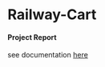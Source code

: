 # Railway-Cart

#### Project Report
see documentation [here](https://github.com/RichaaM/Path-Planning-of-Mobile-Robot-in-Rough-Terrain/blob/main/Path%20Planning%20for%20Autonomous%20Navigation%20of%20Mobile%20Robot%20in%20Rough%20Terrain.pdf)
